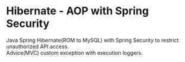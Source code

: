 # Hibernate - AOP with Spring Security
Java Spring Hibernate(ROM to MySQL) with Spring Security to restrict unauthorized API access.<br>
Advice(MVC) custom exception with execution loggers.
